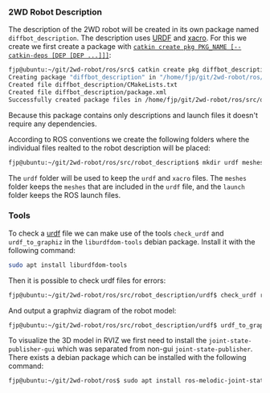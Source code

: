 ### 2WD Robot Description

The description of the 2WD robot will be created in its own package named `diffbot_description`. 
The description uses [URDF](https://wiki.ros.org/urdf) and [xacro](https://wiki.ros.org/xacro). 
For this we create we first create a package with [`catkin create pkg PKG_NAME [--catkin-deps [DEP [DEP ...]]]`](https://catkin-tools.readthedocs.io/en/latest/verbs/catkin_create.html#catkin-create-pkg):

```bash
fjp@ubuntu:~/git/2wd-robot/ros/src$ catkin create pkg diffbot_description
Creating package "diffbot_description" in "/home/fjp/git/2wd-robot/ros/src"...
Created file diffbot_description/CMakeLists.txt
Created file diffbot_description/package.xml
Successfully created package files in /home/fjp/git/2wd-robot/ros/src/diffbot_description.
```

Because this package contains only descriptions and launch files it doesn't require any dependencies. 

According to ROS conventions we create the following folders where the individual files realted to the robot description will be placed:

```bash
fjp@ubuntu:~/git/2wd-robot/ros/src/robot_description$ mkdir urdf meshes launch
``` 

The `urdf` folder will be used to keep the `urdf` and `xacro` files. 
The `meshes` folder keeps the `meshes` that are included in the `urdf` file, and the `launch` folder keeps the ROS launch files.


### Tools

To check a [urdf](https://wiki.ros.org/urdf) file we can make use of the tools `check_urdf` and `urdf_to_graphiz` in the `liburdfdom-tools` debian package. 
Install it with the following command:

```bash
sudo apt install liburdfdom-tools
```

Then it is possible to check urdf files for errors:

```bash
fjp@ubuntu:~/git/2wd-robot/ros/src/robot_description/urdf$ check_urdf robot.urdf
```

And output a graphviz diagram of the robot model:

```bash
fjp@ubuntu:~/git/2wd-robot/ros/src/robot_description/urdf$ urdf_to_graphiz robot.urdf
```

To visualize the 3D model in RVIZ we first need to install the `joint-state-publisher-gui` which was separated from non-gui `joint-state-publisher`. There exists a debian package which can be installed with the following command:

```bash
fjp@ubuntu:~/git/2wd-robot/ros$ sudo apt install ros-melodic-joint-state-publisher-gui
```
